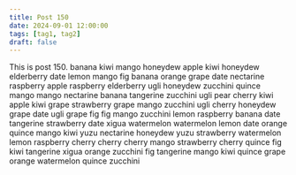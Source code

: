 ```yaml
---
title: Post 150
date: 2024-09-01 12:00:00
tags: [tag1, tag2]
draft: false
---
```

This is post 150.
banana
kiwi
mango
honeydew
apple
kiwi
honeydew
elderberry
date
lemon
mango
fig
banana
orange
grape
date
nectarine
raspberry
apple
raspberry
elderberry
ugli
honeydew
zucchini
quince
mango
mango
nectarine
banana
tangerine
zucchini
ugli
pear
cherry
kiwi
apple
kiwi
grape
strawberry
grape
mango
zucchini
ugli
cherry
honeydew
grape
date
ugli
grape
fig
fig
mango
zucchini
lemon
raspberry
banana
date
tangerine
strawberry
date
xigua
watermelon
watermelon
lemon
date
orange
quince
mango
kiwi
yuzu
nectarine
honeydew
yuzu
strawberry
watermelon
lemon
raspberry
cherry
cherry
cherry
mango
strawberry
cherry
quince
fig
kiwi
tangerine
xigua
orange
zucchini
fig
tangerine
mango
kiwi
quince
grape
orange
watermelon
quince
zucchini
